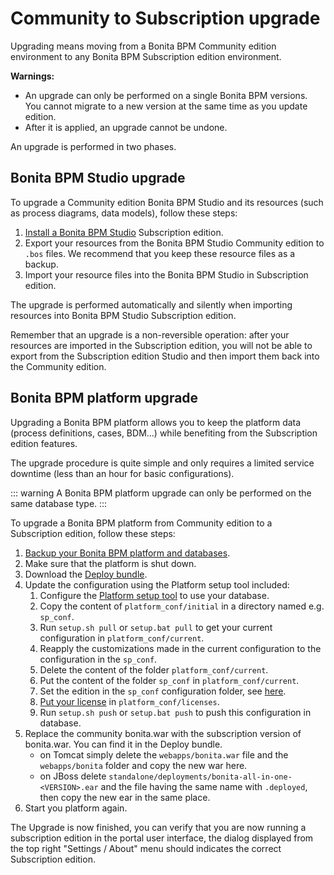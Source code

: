 # Community to Subscription upgrade

Upgrading means moving from a Bonita BPM Community edition environment to any Bonita BPM Subscription 
edition environment.

**Warnings:**

* An upgrade can only be performed on a single Bonita BPM versions. You cannot migrate to a new version at the same time as you update edition.
* After it is applied, an upgrade cannot be undone.

An upgrade is performed in two phases.

## Bonita BPM Studio upgrade

To upgrade a Community edition Bonita BPM Studio and its resources (such as process diagrams, data models), follow these steps:

1. [Install a Bonita BPM Studio](bonita-bpm-studio-installation.md) Subscription edition.
2. Export your resources from the Bonita BPM Studio Community edition to `.bos` files. We recommend that you keep these resource files as a backup.
3. Import your resource files into the Bonita BPM Studio in Subscription edition.

The upgrade is performed automatically and silently when importing resources into Bonita BPM Studio Subscription edition.

Remember that an upgrade is a non-reversible operation: 
after your resources are imported in the Subscription edition, you will not be able to export from the Subscription edition Studio and then import them back into the Community edition.

## Bonita BPM platform upgrade

Upgrading a Bonita BPM platform allows you to keep the platform data (process definitions, cases, BDM...) 
while benefiting from the Subscription edition features.

The upgrade procedure is quite simple and only requires a limited service downtime (less than an hour for basic configurations).

::: warning
A Bonita BPM platform upgrade can only be performed on the same database type.
:::

To upgrade a Bonita BPM platform from Community edition to a Subscription edition, follow these steps:

1. [Backup your Bonita BPM platform and databases](back-up-bonita-bpm-platform.md).
2. Make sure that the platform is shut down.
3. Download the [Deploy bundle](deploy-bundle.md).
4. Update the configuration using the Platform setup tool included:
    1. Configure the [Platform setup tool](BonitaBPM_platform_setup#configure_tool) to use your database.
    2. Copy the content of `platform_conf/initial` in a directory named e.g. `sp_conf`.
    3. Run `setup.sh pull` or `setup.bat pull` to get your current configuration in `platform_conf/current`.
    4. Reapply the customizations made in the current configuration to the configuration in the `sp_conf`.
    5. Delete the content of the folder `platform_conf/current`.
    6. Put the content of the folder `sp_conf` in `platform_conf/current`.
    7. Set the edition in the `sp_conf` configuration folder, see [here](tomcat-bundle.md#edition_specification).
    7. [Put your license](licenses.md) in `platform_conf/licenses`.
    8. Run `setup.sh push` or `setup.bat push` to push this configuration in database.
5. Replace the community bonita.war with the subscription version of bonita.war. You can find it in the Deploy bundle.
    * on Tomcat simply delete the `webapps/bonita.war` file and the `webapps/bonita` folder and copy the new war here.
    * on JBoss delete `standalone/deployments/bonita-all-in-one-<VERSION>.ear` and the file having the same name with `.deployed`, then copy the new ear in the same place.
6. Start you platform again.

The Upgrade is now finished, you can verify that you are now running a subscription edition in the portal user interface, the dialog displayed from the top right "Settings / About" menu should indicates the correct Subscription edition.

